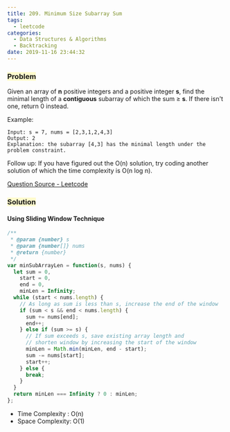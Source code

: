 ```yaml
---
title: 209. Minimum Size Subarray Sum
tags:
  - leetcode
categories:
  - Data Structures & Algorithms
  - Backtracking
date: 2019-11-16 23:44:32
---
```



### <span style="background-color: #FFFBCC"> Problem

Given an array of **n** positive integers and a positive integer **s**, find the minimal length of a **contiguous** subarray of which the sum ≥ **s**. If there isn't one, return 0 instead.

<!-- more -->

Example:

```
Input: s = 7, nums = [2,3,1,2,4,3]
Output: 2
Explanation: the subarray [4,3] has the minimal length under the problem constraint.
```

Follow up:
If you have figured out the O(n) solution, try coding another solution of which the time complexity is O(n log n).

[Question Source - Leetcode](https://leetcode.com/problems/minimum-size-subarray-sum/)

### <span style="background-color: #FFFBCC"> Solution

#### Using Sliding Window Technique

```javascript
/**
 * @param {number} s
 * @param {number[]} nums
 * @return {number}
 */
var minSubArrayLen = function(s, nums) {
  let sum = 0,
    start = 0,
    end = 0,
    minLen = Infinity;
  while (start < nums.length) {
    // As long as sum is less than s, increase the end of the window
    if (sum < s && end < nums.length) {
      sum += nums[end];
      end++;
    } else if (sum >= s) {
      // If sum exceeds s, save existing array length and
      // shorten window by increasing the start of the window
      minLen = Math.min(minLen, end - start);
      sum -= nums[start];
      start++;
    } else {
      break;
    }
  }
  return minLen === Infinity ? 0 : minLen;
};
```

- Time Complexity : O(n)
- Space Complexity: O(1)
